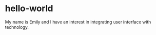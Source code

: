 # hello-world
My name is Emily and I have an interest in integrating user interface with technology.
